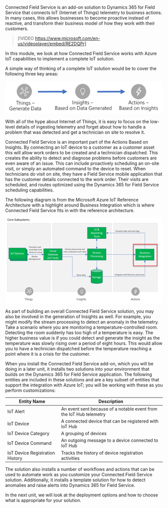 Connected Field Service is an add-on solution to Dynamics 365 for Field Service that connects IoT (Internet of Things) telemetry to business actions. In many cases, this allows businesses to become proactive instead of reactive, and transform their business model of how they work with their customers.  

> [!VIDEO https://www.microsoft.com/en-us/videoplayer/embed/RE2DQPr]

In this module, we look at how Connected Field Service works with Azure IoT capabilities to implement a complete IoT solution.

A simple way of thinking of a complete IoT solution would be to cover the following three key areas:


![IoT Key Areas-things, insights, actions](../media/1-gs-unit1.png)

With all of the hype about Internet of Things, it is easy to focus on the low-level details of ingesting telemetry and forget about how to handle a problem that was detected and get a technician on site to resolve it.  

Connected Field Service is an important part of the Actions Based on Insights.  By connecting an IoT device to a customer as a customer asset this will allow work orders to be created and a technician dispatched.  This creates the ability to detect and diagnose problems before customers are even aware of an issue.   This can include proactively scheduling an on-site visit, or simply an automated command to the device to reset.  When technicians do visit on site, they have a Field Service mobile application that has the customer details connected to the work order.  Their visits are scheduled, and routes optimized using the Dynamics 365 for Field Service scheduling capabilities.

The following diagram is from the Microsoft Azure IoT Reference Architecture with a highlight around Business Integration which is where Connected Field Service fits in with the reference architecture.

![Core Subsystem of Key Areas](../media/2-gs-unit1.png)

As part of building an overall Connected Field Service solution, you may also be involved in the generation of Insights as well.  For example, you might modify the stream processing to detect an anomaly in the telemetry.  Take a scenario where you are monitoring a temperature-controlled room.  Detecting the room suddenly has too high of a temperature is easy.  The higher business value is if you could detect and generate the insight as the temperature was slowly rising over a period of eight hours.  This would allow you to have a technician dispatched before the temperature reaching a point where it is a crisis for the customer.

When you install the Connected Field Service add-on, which you will be doing in a later unit, it installs two solutions into your environment that builds on the Dynamics 365 for Field Service application.  The following entities are included in these solutions and are a key subset of entities that support the integration with Azure IoT; you will be working with these as you perform customizations:

<table>
	<thread>
      <tr>
            <th>
                Entity Name
            </th>
            <th>
                Description
            </th>
        </tr>
  	</thread>
	<tbody>  
        <tr>
            <td>IoT Alert</td>
            <td>
                An event sent because of a notable event from the IoT Hub telemetry
            </td>
        </tr>
        <tr>
            <td>IoT Device</td>
            <td>A connected device that can be registered with IoT Hub</td>
        </tr>
        <tr>
            <td>IoT Device Category</td>
            <td>
                A grouping of devices
            </td>
        </tr>
        <tr>
            <td>IoT Device Command</td>
            <td>An outgoing message to a device connected to IoT Hub</td>
        </tr>
        <tr>
            <td>IoT Device Registration History</td>
            <td>Tracks the history of device registration activities</td>
        </tr>       
     </tbody>  
    
</table>

The solution also installs a number of workflows and actions that can be used to automate work as you customize your Connected Field Service solution.  Additionally, it installs a template solution for how to detect anomalies and raise alerts into Dynamics 365 for Field Service.

In the next unit, we will look at the deployment options and how to choose what is appropriate for your solution.

